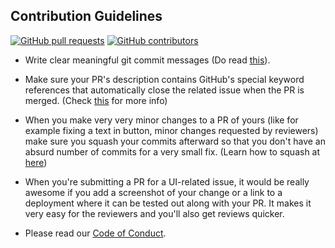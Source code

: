 ## Contribution Guidelines

[![GitHub pull requests](https://img.shields.io/github/issues-pr-raw/Buddhad/Contribution_Website?logo=git&logoColor=white)](https://github.com//Buddhad/Contribution_Website/compare) [![GitHub contributors](https://img.shields.io/github/contributors/untitled-team-101/Whiteboard?logo=github)](https://github.com/Buddhad/Contribution_Website/graphs/contributors)

- Write clear meaningful git commit messages (Do read [this](http://chris.beams.io/posts/git-commit/)).

- Make sure your PR's description contains GitHub's special keyword references that automatically close the related issue when the PR is merged. (Check [this](https://github.com/blog/1506-closing-issues-via-pull-requests) for more info)

- When you make very very minor changes to a PR of yours (like for example fixing a text in button, minor changes requested by reviewers) make sure you squash your commits afterward so that you don't have an absurd number of commits for a very small fix. (Learn how to squash at [here](https://davidwalsh.name/squash-commits-git))

- When you're submitting a PR for a UI-related issue, it would be really awesome if you add a screenshot of your change or a link to a deployment where it can be tested out along with your PR. It makes it very easy for the reviewers and you'll also get reviews quicker.


- Please read our [Code of Conduct](./CODE_OF_CONDUCT.md).
